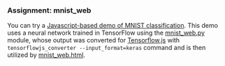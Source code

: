 ### Assignment: mnist_web

You can try a
[Javascript-based demo of MNIST classification](https://ufal.mff.cuni.cz/~straka/courses/npfl114/1920/demos/mnist_web.html).
This demo uses a neural network trained in TensorFlow
using the [mnist_web.py](https://github.com/ufal/npfl114/tree/master/labs/05/mnist_web.py) module,
whose output was converted for [Tensorflow.js](https://www.tensorflow.org/js)
with `tensorflowjs_converter --input_format=keras` command and is then utilized
by [mnist_web.html](https://github.com/ufal/npfl114/tree/master/labs/05/mnist_web.html).
